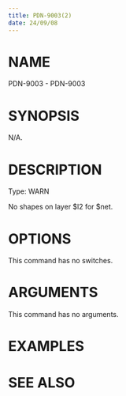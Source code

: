 ```yaml
---
title: PDN-9003(2)
date: 24/09/08
---
```


# NAME

PDN-9003 - PDN-9003

# SYNOPSIS

N/A.

# DESCRIPTION

Type: WARN

No shapes on layer $l2 for $net.

# OPTIONS

This command has no switches.

# ARGUMENTS

This command has no arguments.

# EXAMPLES

# SEE ALSO

